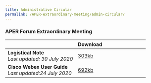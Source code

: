 ```yaml
---
title: Administrative Circular
permalink: /APER-extraordinary-meeting/admin-circular/
---
```


<style>
  table th:first-of-type {width: 50%}
  table th:nth-of-type(2) {width: 50%}
</style>

### **APER Forum Extraordinary Meeting**
| | **Download** |
|---|:----|
| **Logistical Note**<br>*Last updated: 30 July 2020* | [303kb](/files/APERF-Extraordinary-Meeting-Logistical-Note-30-July.pdf) |
| **Cisco Webex User Guide**<br>*Last updated:24 July 2020* | [692kb](/files/APERF-Cisco-Webex-User-Guide-24-July.pdf) |
